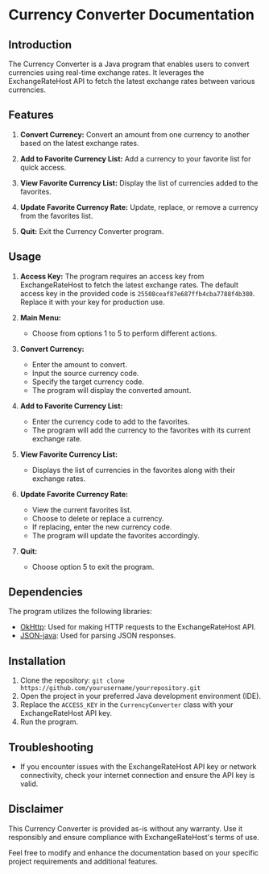 # Currency Converter Documentation

## Introduction

The Currency Converter is a Java program that enables users to convert currencies using real-time exchange rates. It leverages the ExchangeRateHost API to fetch the latest exchange rates between various currencies.

## Features

1. **Convert Currency:** Convert an amount from one currency to another based on the latest exchange rates.

2. **Add to Favorite Currency List:** Add a currency to your favorite list for quick access.

3. **View Favorite Currency List:** Display the list of currencies added to the favorites.

4. **Update Favorite Currency Rate:** Update, replace, or remove a currency from the favorites list.

5. **Quit:** Exit the Currency Converter program.

## Usage

1. **Access Key:** The program requires an access key from ExchangeRateHost to fetch the latest exchange rates. The default access key in the provided code is `25508ceaf87e687ffb4cba7788f4b380`. Replace it with your key for production use.

2. **Main Menu:**
   - Choose from options 1 to 5 to perform different actions.

3. **Convert Currency:**
   - Enter the amount to convert.
   - Input the source currency code.
   - Specify the target currency code.
   - The program will display the converted amount.

4. **Add to Favorite Currency List:**
   - Enter the currency code to add to the favorites.
   - The program will add the currency to the favorites with its current exchange rate.

5. **View Favorite Currency List:**
   - Displays the list of currencies in the favorites along with their exchange rates.

6. **Update Favorite Currency Rate:**
   - View the current favorites list.
   - Choose to delete or replace a currency.
   - If replacing, enter the new currency code.
   - The program will update the favorites accordingly.

7. **Quit:**
   - Choose option 5 to exit the program.

## Dependencies

The program utilizes the following libraries:

- [OkHttp](https://square.github.io/okhttp/): Used for making HTTP requests to the ExchangeRateHost API.
- [JSON-java](https://github.com/stleary/JSON-java): Used for parsing JSON responses.

## Installation

1. Clone the repository: `git clone https://github.com/yourusername/yourrepository.git`
2. Open the project in your preferred Java development environment (IDE).
3. Replace the `ACCESS_KEY` in the `CurrencyConverter` class with your ExchangeRateHost API key.
4. Run the program.

## Troubleshooting

- If you encounter issues with the ExchangeRateHost API key or network connectivity, check your internet connection and ensure the API key is valid.

## Disclaimer

This Currency Converter is provided as-is without any warranty. Use it responsibly and ensure compliance with ExchangeRateHost's terms of use.

Feel free to modify and enhance the documentation based on your specific project requirements and additional features.
